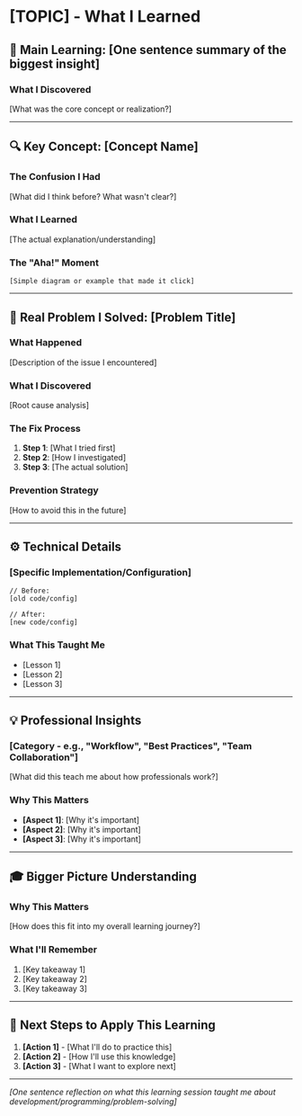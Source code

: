 # [TOPIC] - What I Learned

## 🎯 Main Learning: [One sentence summary of the biggest insight]

### What I Discovered
[What was the core concept or realization?]

---

## 🔍 Key Concept: [Concept Name]

### The Confusion I Had
[What did I think before? What wasn't clear?]

### What I Learned
[The actual explanation/understanding]

### The "Aha!" Moment
```
[Simple diagram or example that made it click]
```

---

## 🐛 Real Problem I Solved: [Problem Title]

### What Happened
[Description of the issue I encountered]

### What I Discovered
[Root cause analysis]

### The Fix Process
1. **Step 1**: [What I tried first]
2. **Step 2**: [How I investigated]
3. **Step 3**: [The actual solution]

### Prevention Strategy
[How to avoid this in the future]

---

## ⚙️ Technical Details

### [Specific Implementation/Configuration]
```[language]
// Before:
[old code/config]

// After:
[new code/config]
```

### What This Taught Me
- [Lesson 1]
- [Lesson 2]
- [Lesson 3]

---

## 💡 Professional Insights

### [Category - e.g., "Workflow", "Best Practices", "Team Collaboration"]
[What did this teach me about how professionals work?]

### Why This Matters
- **[Aspect 1]**: [Why it's important]
- **[Aspect 2]**: [Why it's important]
- **[Aspect 3]**: [Why it's important]

---

## 🎓 Bigger Picture Understanding

### Why This Matters
[How does this fit into my overall learning journey?]

### What I'll Remember
1. [Key takeaway 1]
2. [Key takeaway 2]
3. [Key takeaway 3]

---

## 🔄 Next Steps to Apply This Learning

1. **[Action 1]** - [What I'll do to practice this]
2. **[Action 2]** - [How I'll use this knowledge]
3. **[Action 3]** - [What I want to explore next]

---

*[One sentence reflection on what this learning session taught me about development/programming/problem-solving]*
